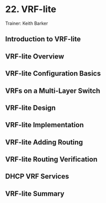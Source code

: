 # 22. VRF-lite

Trainer: Keith Barker


## Introduction to VRF-lite




## VRF-lite Overview




## VRF-lite Configuration Basics




## VRFs on a Multi-Layer Switch




## VRF-lite Design




## VRF-lite Implementation




## VRF-lite Adding Routing




## VRF-lite Routing Verification




## DHCP VRF Services




## VRF-lite Summary



